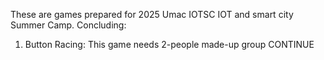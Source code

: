 These are games prepared for 2025 Umac IOTSC IOT and smart city Summer Camp.
Concluding:

1. Button Racing: This game needs 2-people made-up group  CONTINUE
